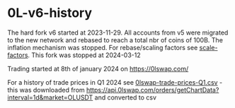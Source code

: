 # 0L-v6-history

The hard fork v6 started at 2023-11-29. All accounts from v5 were migrated to the new network and rebased to reach a total nbr of coins of 100B. The inflation mechanism was stopped. For rebase/scaling factors see [scale-factors](accounts-and-balances-v6-genesis-scale-factors.csv). This fork was stopped at 2024-03-12


Trading started at 8th of january 2024 on https://0lswap.com/

For a history of trade prices in Q1 2024 see [0lswap-trade-prices-Q1.csv](0lswap-trade-prices-Q1.csv) - this was downloaded from https://api.0lswap.com/orders/getChartData?interval=1d&market=OLUSDT and converted to csv




